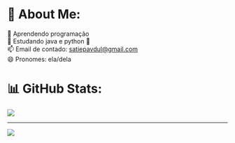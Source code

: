 # 💫 About Me:
👀 Aprendendo programação<br>🌱 Estudando java e python 🐍<br>📫 Email de contado: satiepavdul@gmail.com<br>😄 Pronomes: ela/dela
<br>

# 📊 GitHub Stats:
![](https://github-readme-stats.vercel.app/api/top-langs/?username=sati-e&theme=midnight-purple&hide_border=false&include_all_commits=false&count_private=false&layout=compact)

---
[![](https://visitcount.itsvg.in/api?id=sati-e&icon=0&color=0)](https://visitcount.itsvg.in)

<!-- Proudly created with GPRM ( https://gprm.itsvg.in ) -->

